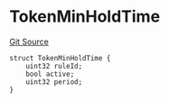 # TokenMinHoldTime
[Git Source](https://github.com/thrackle-io/tron/blob/3af53b224777c5c1f4e2e734b7757bd798236667/src/client/token/handler/diamond/RuleStorage.sol)


```solidity
struct TokenMinHoldTime {
    uint32 ruleId;
    bool active;
    uint32 period;
}
```

